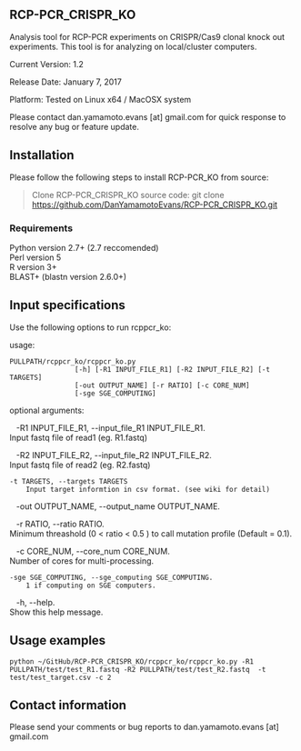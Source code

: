 ## RCP-PCR_CRISPR_KO
Analysis tool for RCP-PCR experiments on CRISPR/Cas9 clonal knock out experiments.
This tool is for analyzing on local/cluster computers. 

Current Version: 1.2

Release Date: January 7, 2017

Platform: Tested on Linux x64 / MacOSX system

Please contact dan.yamamoto.evans [at] gmail.com for quick response to resolve any bug or feature update.

## Installation

Please follow the following steps to install RCP-PCR_KO from source:

>Clone RCP-PCR_CRISPR_KO source code: git clone https://github.com/DanYamamotoEvans/RCP-PCR_CRISPR_KO.git


### Requirements
Python version 2.7+ (2.7 reccomended)   
Perl version 5  
R version 3+   
BLAST+ (blastn version 2.6.0+)  

## Input specifications

Use the following options to run rcppcr_ko:

usage:  


    PULLPATH/rcppcr_ko/rcppcr_ko.py  
                    [-h] [-R1 INPUT_FILE_R1] [-R2 INPUT_FILE_R2] [-t TARGETS]  
                    [-out OUTPUT_NAME] [-r RATIO] [-c CORE_NUM]  
                    [-sge SGE_COMPUTING]    


optional arguments:  

    
    -R1 INPUT_FILE_R1, --input_file_R1 INPUT_FILE_R1.  
        Input fastq file of read1 (eg. R1.fastq)  
                        
    -R2 INPUT_FILE_R2, --input_file_R2 INPUT_FILE_R2.  
        Input fastq file of read2 (eg. R2.fastq)  
    
  
    -t TARGETS, --targets TARGETS  
        Input target informtion in csv format. (see wiki for detail)  
    
    -out OUTPUT_NAME, --output_name OUTPUT_NAME.  
    
    -r RATIO, --ratio RATIO.   
        Minimum threashold (0 < ratio < 0.5 ) to call mutation profile (Default = 0.1).   
      
    -c CORE_NUM, --core_num CORE_NUM.  
        Number of cores for multi-processing.  
        
    -sge SGE_COMPUTING, --sge_computing SGE_COMPUTING.  
        1 if computing on SGE computers.  
        
    -h, --help.  
        Show this help message.  
   
## Usage examples
    python ~/GitHub/RCP-PCR_CRISPR_KO/rcppcr_ko/rcppcr_ko.py -R1 PULLPATH/test/test_R1.fastq -R2 PULLPATH/test/test_R2.fastq  -t test/test_target.csv -c 2   

## Contact information

Please send your comments or bug reports to dan.yamamoto.evans [at] gmail.com  
